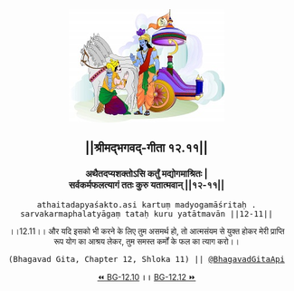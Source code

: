 <center><img src="../../asset/BG.png" alt="#API #bhagavadgitaapi #slok #nodejs #js #api #gitaapi #krishna #hinduism #vedic #ISKCON #shreemadbhagavadgita #technology"/>
<h2>||श्रीमद्‍भगवद्‍-गीता १२.११||</h2>
<h3>अथैतदप्यशक्तोऽसि कर्तुं मद्योगमाश्रितः |<br/>सर्वकर्मफलत्यागं ततः कुरु यतात्मवान् ||१२-११||</h3>
<pre>athaitadapyaśakto.asi kartuṃ madyogamāśritaḥ .<br/>sarvakarmaphalatyāgaṃ tataḥ kuru yatātmavān ||12-11||</pre>
<p>।।12.11।। और यदि इसको भी करने के लिए तुम असमर्थ हो, तो आत्मसंयम से युक्त होकर मेरी प्राप्ति रूप योग का आश्रय लेकर, तुम समस्त कर्मों के फल का त्याग करो।।</p>
<pre>(Bhagavad Gita, Chapter 12, Shloka 11) || <a href="https://twitter.com/bhagavadgitaapi">@BhagavadGitaApi</a></pre><a href="../../12/10">⏪  BG-12.10</a><b>        ।।        </b><a href="../../12/12">BG-12.12  ⏩</a></center></center>